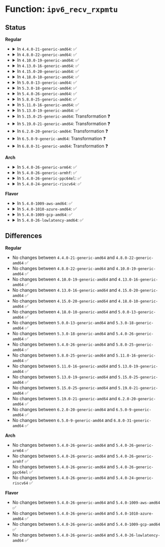 # Function: <code>ipv6_recv_rxpmtu</code>

## Status
<b>Regular</b>
<ul>
<li>
<details>
<summary>In <code>4.4.0-21-generic-amd64</code>: ✅</summary>

```c
int ipv6_recv_rxpmtu(struct sock * sk, struct msghdr * msg, int len, int * addr_len)
```

```json
{
  "name": "ipv6_recv_rxpmtu",
  "collision_type": "Unique Global",
  "inline_type": "No",
  "funcs": [
    {
      "addr": 18446744071587188192,
      "name": "ipv6_recv_rxpmtu",
      "external": true,
      "loc": "net/ipv6/datagram.c:479",
      "file": "net/ipv6/datagram.c",
      "inline": "seen, unknown",
      "caller_inline": [],
      "caller_func": [
        "net/ipv6/udp.c:udpv6_recvmsg",
        "net/ipv6/raw.c:rawv6_recvmsg"
      ]
    }
  ],
  "symbols": [
    {
      "addr": 18446744071587188192,
      "name": "ipv6_recv_rxpmtu",
      "section": ".text",
      "bind": "STB_GLOBAL",
      "size": 479
    }
  ]
}
```
</details>
</li>
<li>
<details>
<summary>In <code>4.8.0-22-generic-amd64</code>: ✅</summary>

```c
int ipv6_recv_rxpmtu(struct sock * sk, struct msghdr * msg, int len, int * addr_len)
```

```json
{
  "name": "ipv6_recv_rxpmtu",
  "collision_type": "Unique Global",
  "inline_type": "No",
  "funcs": [
    {
      "addr": 18446744071587643024,
      "name": "ipv6_recv_rxpmtu",
      "external": true,
      "loc": "net/ipv6/datagram.c:522",
      "file": "net/ipv6/datagram.c",
      "inline": "seen, unknown",
      "caller_inline": [],
      "caller_func": [
        "net/ipv6/udp.c:udpv6_recvmsg",
        "net/ipv6/raw.c:rawv6_recvmsg"
      ]
    }
  ],
  "symbols": [
    {
      "addr": 18446744071587643024,
      "name": "ipv6_recv_rxpmtu",
      "section": ".text",
      "bind": "STB_GLOBAL",
      "size": 479
    }
  ]
}
```
</details>
</li>
<li>
<details>
<summary>In <code>4.10.0-19-generic-amd64</code>: ✅</summary>

```c
int ipv6_recv_rxpmtu(struct sock * sk, struct msghdr * msg, int len, int * addr_len)
```

```json
{
  "name": "ipv6_recv_rxpmtu",
  "collision_type": "Unique Global",
  "inline_type": "No",
  "funcs": [
    {
      "addr": 18446744071587849536,
      "name": "ipv6_recv_rxpmtu",
      "external": true,
      "loc": "net/ipv6/datagram.c:529",
      "file": "net/ipv6/datagram.c",
      "inline": "seen, unknown",
      "caller_inline": [],
      "caller_func": [
        "net/ipv6/udp.c:udpv6_recvmsg",
        "net/ipv6/raw.c:rawv6_recvmsg"
      ]
    }
  ],
  "symbols": [
    {
      "addr": 18446744071587849536,
      "name": "ipv6_recv_rxpmtu",
      "section": ".text",
      "bind": "STB_GLOBAL",
      "size": 479
    }
  ]
}
```
</details>
</li>
<li>
<details>
<summary>In <code>4.13.0-16-generic-amd64</code>: ✅</summary>

```c
int ipv6_recv_rxpmtu(struct sock * sk, struct msghdr * msg, int len, int * addr_len)
```

```json
{
  "name": "ipv6_recv_rxpmtu",
  "collision_type": "Unique Global",
  "inline_type": "No",
  "funcs": [
    {
      "addr": 18446744071588006592,
      "name": "ipv6_recv_rxpmtu",
      "external": true,
      "loc": "net/ipv6/datagram.c:527",
      "file": "net/ipv6/datagram.c",
      "inline": "seen, unknown",
      "caller_inline": [],
      "caller_func": [
        "net/ipv6/udp.c:udpv6_recvmsg",
        "net/ipv6/raw.c:rawv6_recvmsg"
      ]
    }
  ],
  "symbols": [
    {
      "addr": 18446744071588006592,
      "name": "ipv6_recv_rxpmtu",
      "section": ".text",
      "bind": "STB_GLOBAL",
      "size": 464
    }
  ]
}
```
</details>
</li>
<li>
<details>
<summary>In <code>4.15.0-20-generic-amd64</code>: ✅</summary>

```c
int ipv6_recv_rxpmtu(struct sock * sk, struct msghdr * msg, int len, int * addr_len)
```

```json
{
  "name": "ipv6_recv_rxpmtu",
  "collision_type": "Unique Global",
  "inline_type": "No",
  "funcs": [
    {
      "addr": 18446744071588543456,
      "name": "ipv6_recv_rxpmtu",
      "external": true,
      "loc": "net/ipv6/datagram.c:534",
      "file": "net/ipv6/datagram.c",
      "inline": "seen, unknown",
      "caller_inline": [],
      "caller_func": [
        "net/ipv6/udp.c:udpv6_recvmsg",
        "net/ipv6/raw.c:rawv6_recvmsg"
      ]
    }
  ],
  "symbols": [
    {
      "addr": 18446744071588543456,
      "name": "ipv6_recv_rxpmtu",
      "section": ".text",
      "bind": "STB_GLOBAL",
      "size": 464
    }
  ]
}
```
</details>
</li>
<li>
<details>
<summary>In <code>4.18.0-10-generic-amd64</code>: ✅</summary>

```c
int ipv6_recv_rxpmtu(struct sock * sk, struct msghdr * msg, int len, int * addr_len)
```

```json
{
  "name": "ipv6_recv_rxpmtu",
  "collision_type": "Unique Global",
  "inline_type": "No",
  "funcs": [
    {
      "addr": 18446744071588907552,
      "name": "ipv6_recv_rxpmtu",
      "external": true,
      "loc": "net/ipv6/datagram.c:526",
      "file": "net/ipv6/datagram.c",
      "inline": "seen, unknown",
      "caller_inline": [],
      "caller_func": [
        "net/ipv6/udp.c:udpv6_recvmsg",
        "net/ipv6/raw.c:rawv6_recvmsg"
      ]
    }
  ],
  "symbols": [
    {
      "addr": 18446744071588907552,
      "name": "ipv6_recv_rxpmtu",
      "section": ".text",
      "bind": "STB_GLOBAL",
      "size": 479
    }
  ]
}
```
</details>
</li>
<li>
<details>
<summary>In <code>5.0.0-13-generic-amd64</code>: ✅</summary>

```c
int ipv6_recv_rxpmtu(struct sock * sk, struct msghdr * msg, int len, int * addr_len)
```

```json
{
  "name": "ipv6_recv_rxpmtu",
  "collision_type": "Unique Global",
  "inline_type": "No",
  "funcs": [
    {
      "addr": 18446744071589131120,
      "name": "ipv6_recv_rxpmtu",
      "external": true,
      "loc": "net/ipv6/datagram.c:527",
      "file": "net/ipv6/datagram.c",
      "inline": "seen, unknown",
      "caller_inline": [],
      "caller_func": [
        "net/ipv6/udp.c:udpv6_recvmsg",
        "net/ipv6/raw.c:rawv6_recvmsg"
      ]
    }
  ],
  "symbols": [
    {
      "addr": 18446744071589131120,
      "name": "ipv6_recv_rxpmtu",
      "section": ".text",
      "bind": "STB_GLOBAL",
      "size": 476
    }
  ]
}
```
</details>
</li>
<li>
<details>
<summary>In <code>5.3.0-18-generic-amd64</code>: ✅</summary>

```c
int ipv6_recv_rxpmtu(struct sock * sk, struct msghdr * msg, int len, int * addr_len)
```

```json
{
  "name": "ipv6_recv_rxpmtu",
  "collision_type": "Unique Global",
  "inline_type": "No",
  "funcs": [
    {
      "addr": 18446744071589585088,
      "name": "ipv6_recv_rxpmtu",
      "external": true,
      "loc": "net/ipv6/datagram.c:525",
      "file": "net/ipv6/datagram.c",
      "inline": "seen, unknown",
      "caller_inline": [],
      "caller_func": [
        "net/ipv6/udp.c:udpv6_recvmsg",
        "net/ipv6/raw.c:rawv6_recvmsg"
      ]
    }
  ],
  "symbols": [
    {
      "addr": 18446744071589585088,
      "name": "ipv6_recv_rxpmtu",
      "section": ".text",
      "bind": "STB_GLOBAL",
      "size": 481
    }
  ]
}
```
</details>
</li>
<li>
<details>
<summary>In <code>5.4.0-26-generic-amd64</code>: ✅</summary>

```c
int ipv6_recv_rxpmtu(struct sock * sk, struct msghdr * msg, int len, int * addr_len)
```

```json
{
  "name": "ipv6_recv_rxpmtu",
  "collision_type": "Unique Global",
  "inline_type": "No",
  "funcs": [
    {
      "addr": 18446744071589809456,
      "name": "ipv6_recv_rxpmtu",
      "external": true,
      "loc": "net/ipv6/datagram.c:525",
      "file": "net/ipv6/datagram.c",
      "inline": "seen, unknown",
      "caller_inline": [],
      "caller_func": [
        "net/ipv6/udp.c:udpv6_recvmsg",
        "net/ipv6/raw.c:rawv6_recvmsg"
      ]
    }
  ],
  "symbols": [
    {
      "addr": 18446744071589809456,
      "name": "ipv6_recv_rxpmtu",
      "section": ".text",
      "bind": "STB_GLOBAL",
      "size": 481
    }
  ]
}
```
</details>
</li>
<li>
<details>
<summary>In <code>5.8.0-25-generic-amd64</code>: ✅</summary>

```c
int ipv6_recv_rxpmtu(struct sock * sk, struct msghdr * msg, int len, int * addr_len)
```

```json
{
  "name": "ipv6_recv_rxpmtu",
  "collision_type": "Unique Global",
  "inline_type": "No",
  "funcs": [
    {
      "addr": 18446744071590834048,
      "name": "ipv6_recv_rxpmtu",
      "external": true,
      "loc": "net/ipv6/datagram.c:525",
      "file": "net/ipv6/datagram.c",
      "inline": "seen, unknown",
      "caller_inline": [],
      "caller_func": [
        "net/ipv6/udp.c:udpv6_recvmsg",
        "net/ipv6/raw.c:rawv6_recvmsg"
      ]
    }
  ],
  "symbols": [
    {
      "addr": 18446744071590834048,
      "name": "ipv6_recv_rxpmtu",
      "section": ".text",
      "bind": "STB_GLOBAL",
      "size": 481
    }
  ]
}
```
</details>
</li>
<li>
<details>
<summary>In <code>5.11.0-16-generic-amd64</code>: ✅</summary>

```c
int ipv6_recv_rxpmtu(struct sock * sk, struct msghdr * msg, int len, int * addr_len)
```

```json
{
  "name": "ipv6_recv_rxpmtu",
  "collision_type": "Unique Global",
  "inline_type": "No",
  "funcs": [
    {
      "addr": 18446744071590894256,
      "name": "ipv6_recv_rxpmtu",
      "external": true,
      "loc": "net/ipv6/datagram.c:541",
      "file": "net/ipv6/datagram.c",
      "inline": "seen, unknown",
      "caller_inline": [],
      "caller_func": [
        "net/ipv6/udp.c:udpv6_recvmsg",
        "net/ipv6/raw.c:rawv6_recvmsg"
      ]
    }
  ],
  "symbols": [
    {
      "addr": 18446744071590894256,
      "name": "ipv6_recv_rxpmtu",
      "section": ".text",
      "bind": "STB_GLOBAL",
      "size": 481
    }
  ]
}
```
</details>
</li>
<li>
<details>
<summary>In <code>5.13.0-19-generic-amd64</code>: ✅</summary>

```c
int ipv6_recv_rxpmtu(struct sock * sk, struct msghdr * msg, int len, int * addr_len)
```

```json
{
  "name": "ipv6_recv_rxpmtu",
  "collision_type": "Unique Global",
  "inline_type": "No",
  "funcs": [
    {
      "addr": 18446744071590823584,
      "name": "ipv6_recv_rxpmtu",
      "external": true,
      "loc": "net/ipv6/datagram.c:541",
      "file": "net/ipv6/datagram.c",
      "inline": "seen, unknown",
      "caller_inline": [],
      "caller_func": [
        "net/ipv6/udp.c:udpv6_recvmsg",
        "net/ipv6/raw.c:rawv6_recvmsg"
      ]
    }
  ],
  "symbols": [
    {
      "addr": 18446744071590823584,
      "name": "ipv6_recv_rxpmtu",
      "section": ".text",
      "bind": "STB_GLOBAL",
      "size": 481
    }
  ]
}
```
</details>
</li>
<li>
<details>
<summary>In <code>5.15.0-25-generic-amd64</code>: Transformation ❓</summary>

```c
int ipv6_recv_rxpmtu(struct sock * sk, struct msghdr * msg, int len, int * addr_len)
```

```json
{
  "name": "ipv6_recv_rxpmtu",
  "collision_type": "Unique Global",
  "inline_type": "No",
  "funcs": [
    {
      "addr": 0,
      "name": "ipv6_recv_rxpmtu",
      "external": true,
      "loc": "net/ipv6/datagram.c:541",
      "file": "net/ipv6/datagram.c",
      "inline": "seen, unknown",
      "caller_inline": [],
      "caller_func": [
        "net/ipv6/udp.c:udpv6_recvmsg",
        "net/ipv6/raw.c:rawv6_recvmsg"
      ]
    }
  ],
  "symbols": [
    {
      "addr": 18446744071592742978,
      "name": "ipv6_recv_rxpmtu.cold",
      "section": ".text",
      "bind": "STB_LOCAL",
      "size": 41
    },
    {
      "addr": 18446744071591642496,
      "name": "ipv6_recv_rxpmtu",
      "section": ".text",
      "bind": "STB_GLOBAL",
      "size": 490
    }
  ]
}
```
</details>
</li>
<li>
<details>
<summary>In <code>5.19.0-21-generic-amd64</code>: Transformation ❓</summary>

```c
int ipv6_recv_rxpmtu(struct sock * sk, struct msghdr * msg, int len, int * addr_len)
```

```json
{
  "name": "ipv6_recv_rxpmtu",
  "collision_type": "Unique Global",
  "inline_type": "No",
  "funcs": [
    {
      "addr": 0,
      "name": "ipv6_recv_rxpmtu",
      "external": true,
      "loc": "net/ipv6/datagram.c:541",
      "file": "net/ipv6/datagram.c",
      "inline": "seen, unknown",
      "caller_inline": [],
      "caller_func": [
        "net/ipv6/udp.c:udpv6_recvmsg",
        "net/ipv6/raw.c:rawv6_recvmsg"
      ]
    }
  ],
  "symbols": [
    {
      "addr": 18446744071594629509,
      "name": "ipv6_recv_rxpmtu.cold",
      "section": ".text",
      "bind": "STB_LOCAL",
      "size": 41
    },
    {
      "addr": 18446744071593336464,
      "name": "ipv6_recv_rxpmtu",
      "section": ".text",
      "bind": "STB_GLOBAL",
      "size": 541
    }
  ]
}
```
</details>
</li>
<li>
<details>
<summary>In <code>6.2.0-20-generic-amd64</code>: Transformation ❓</summary>

```c
int ipv6_recv_rxpmtu(struct sock * sk, struct msghdr * msg, int len, int * addr_len)
```

```json
{
  "name": "ipv6_recv_rxpmtu",
  "collision_type": "Unique Global",
  "inline_type": "No",
  "funcs": [
    {
      "addr": 0,
      "name": "ipv6_recv_rxpmtu",
      "external": true,
      "loc": "net/ipv6/datagram.c:547",
      "file": "net/ipv6/datagram.c",
      "inline": "seen, unknown",
      "caller_inline": [],
      "caller_func": [
        "net/ipv6/udp.c:udpv6_recvmsg",
        "net/ipv6/raw.c:rawv6_recvmsg"
      ]
    }
  ],
  "symbols": [
    {
      "addr": 18446744071596363189,
      "name": "ipv6_recv_rxpmtu.cold",
      "section": ".text",
      "bind": "STB_LOCAL",
      "size": 41
    },
    {
      "addr": 18446744071595242224,
      "name": "ipv6_recv_rxpmtu",
      "section": ".text",
      "bind": "STB_GLOBAL",
      "size": 540
    }
  ]
}
```
</details>
</li>
<li>
<details>
<summary>In <code>6.5.0-9-generic-amd64</code>: Transformation ❓</summary>

```c
int ipv6_recv_rxpmtu(struct sock * sk, struct msghdr * msg, int len, int * addr_len)
```

```json
{
  "name": "ipv6_recv_rxpmtu",
  "collision_type": "Unique Global",
  "inline_type": "No",
  "funcs": [
    {
      "addr": 0,
      "name": "ipv6_recv_rxpmtu",
      "external": true,
      "loc": "net/ipv6/datagram.c:547",
      "file": "net/ipv6/datagram.c",
      "inline": "seen, unknown",
      "caller_inline": [],
      "caller_func": [
        "net/ipv6/udp.c:udpv6_recvmsg",
        "net/ipv6/raw.c:rawv6_recvmsg"
      ]
    }
  ],
  "symbols": [
    {
      "addr": 18446744071596891416,
      "name": "ipv6_recv_rxpmtu.cold",
      "section": ".text",
      "bind": "STB_LOCAL",
      "size": 33
    },
    {
      "addr": 18446744071595637664,
      "name": "ipv6_recv_rxpmtu",
      "section": ".text",
      "bind": "STB_GLOBAL",
      "size": 543
    }
  ]
}
```
</details>
</li>
<li>
<details>
<summary>In <code>6.8.0-31-generic-amd64</code>: Transformation ❓</summary>

```c
int ipv6_recv_rxpmtu(struct sock * sk, struct msghdr * msg, int len, int * addr_len)
```

```json
{
  "name": "ipv6_recv_rxpmtu",
  "collision_type": "Unique Global",
  "inline_type": "No",
  "funcs": [
    {
      "addr": 0,
      "name": "ipv6_recv_rxpmtu",
      "external": true,
      "loc": "net/ipv6/datagram.c:547",
      "file": "net/ipv6/datagram.c",
      "inline": "seen, unknown",
      "caller_inline": [],
      "caller_func": [
        "net/ipv6/udp.c:udpv6_recvmsg",
        "net/ipv6/raw.c:rawv6_recvmsg"
      ]
    }
  ],
  "symbols": [
    {
      "addr": 18446744071597816141,
      "name": "ipv6_recv_rxpmtu.cold",
      "section": ".text",
      "bind": "STB_LOCAL",
      "size": 33
    },
    {
      "addr": 18446744071596484944,
      "name": "ipv6_recv_rxpmtu",
      "section": ".text",
      "bind": "STB_GLOBAL",
      "size": 546
    }
  ]
}
```
</details>
</li>
</ul>
<b>Arch</b>
<ul>
<li>
<details>
<summary>In <code>5.4.0-26-generic-arm64</code>: ✅</summary>

```c
int ipv6_recv_rxpmtu(struct sock * sk, struct msghdr * msg, int len, int * addr_len)
```

```json
{
  "name": "ipv6_recv_rxpmtu",
  "collision_type": "Unique Global",
  "inline_type": "No",
  "funcs": [
    {
      "addr": 18446603336503514920,
      "name": "ipv6_recv_rxpmtu",
      "external": true,
      "loc": "net/ipv6/datagram.c:525",
      "file": "net/ipv6/datagram.c",
      "inline": "seen, unknown",
      "caller_inline": [],
      "caller_func": [
        "net/ipv6/udp.c:udpv6_recvmsg",
        "net/ipv6/raw.c:rawv6_recvmsg"
      ]
    }
  ],
  "symbols": [
    {
      "addr": 18446603336503514920,
      "name": "ipv6_recv_rxpmtu",
      "section": ".text",
      "bind": "STB_GLOBAL",
      "size": 488
    }
  ]
}
```
</details>
</li>
<li>
<details>
<summary>In <code>5.4.0-26-generic-armhf</code>: ✅</summary>

```c
int ipv6_recv_rxpmtu(struct sock * sk, struct msghdr * msg, int len, int * addr_len)
```

```json
{
  "name": "ipv6_recv_rxpmtu",
  "collision_type": "Unique Global",
  "inline_type": "No",
  "funcs": [
    {
      "addr": 3236170012,
      "name": "ipv6_recv_rxpmtu",
      "external": true,
      "loc": "net/ipv6/datagram.c:525",
      "file": "net/ipv6/datagram.c",
      "inline": "seen, unknown",
      "caller_inline": [],
      "caller_func": [
        "net/ipv6/udp.c:udpv6_recvmsg",
        "net/ipv6/raw.c:rawv6_recvmsg"
      ]
    }
  ],
  "symbols": [
    {
      "addr": 3236170012,
      "name": "ipv6_recv_rxpmtu",
      "section": ".text",
      "bind": "STB_GLOBAL",
      "size": 592
    }
  ]
}
```
</details>
</li>
<li>
<details>
<summary>In <code>5.4.0-26-generic-ppc64el</code>: ✅</summary>

```c
int ipv6_recv_rxpmtu(struct sock * sk, struct msghdr * msg, int len, int * addr_len)
```

```json
{
  "name": "ipv6_recv_rxpmtu",
  "collision_type": "Unique Global",
  "inline_type": "No",
  "funcs": [
    {
      "addr": 13835058055297309440,
      "name": "ipv6_recv_rxpmtu",
      "external": true,
      "loc": "net/ipv6/datagram.c:525",
      "file": "net/ipv6/datagram.c",
      "inline": "seen, unknown",
      "caller_inline": [],
      "caller_func": [
        "net/ipv6/udp.c:udpv6_recvmsg",
        "net/ipv6/raw.c:rawv6_recvmsg"
      ]
    }
  ],
  "symbols": [
    {
      "addr": 13835058055297309440,
      "name": "ipv6_recv_rxpmtu",
      "section": ".text",
      "bind": "STB_GLOBAL",
      "size": 652
    }
  ]
}
```
</details>
</li>
<li>
<details>
<summary>In <code>5.4.0-24-generic-riscv64</code>: ✅</summary>

```c
int ipv6_recv_rxpmtu(struct sock * sk, struct msghdr * msg, int len, int * addr_len)
```

```json
{
  "name": "ipv6_recv_rxpmtu",
  "collision_type": "Unique Global",
  "inline_type": "No",
  "funcs": [
    {
      "addr": 18446743936279486102,
      "name": "ipv6_recv_rxpmtu",
      "external": true,
      "loc": "net/ipv6/datagram.c:525",
      "file": "net/ipv6/datagram.c",
      "inline": "seen, unknown",
      "caller_inline": [],
      "caller_func": [
        "net/ipv6/udp.c:udpv6_recvmsg",
        "net/ipv6/raw.c:rawv6_recvmsg"
      ]
    }
  ],
  "symbols": [
    {
      "addr": 18446743936279486102,
      "name": "ipv6_recv_rxpmtu",
      "section": ".text",
      "bind": "STB_GLOBAL",
      "size": 408
    }
  ]
}
```
</details>
</li>
</ul>
<b>Flavor</b>
<ul>
<li>
<details>
<summary>In <code>5.4.0-1009-aws-amd64</code>: ✅</summary>

```c
int ipv6_recv_rxpmtu(struct sock * sk, struct msghdr * msg, int len, int * addr_len)
```

```json
{
  "name": "ipv6_recv_rxpmtu",
  "collision_type": "Unique Global",
  "inline_type": "No",
  "funcs": [
    {
      "addr": 18446744071589413824,
      "name": "ipv6_recv_rxpmtu",
      "external": true,
      "loc": "net/ipv6/datagram.c:525",
      "file": "net/ipv6/datagram.c",
      "inline": "seen, unknown",
      "caller_inline": [],
      "caller_func": [
        "net/ipv6/udp.c:udpv6_recvmsg",
        "net/ipv6/raw.c:rawv6_recvmsg"
      ]
    }
  ],
  "symbols": [
    {
      "addr": 18446744071589413824,
      "name": "ipv6_recv_rxpmtu",
      "section": ".text",
      "bind": "STB_GLOBAL",
      "size": 481
    }
  ]
}
```
</details>
</li>
<li>
<details>
<summary>In <code>5.4.0-1010-azure-amd64</code>: ✅</summary>

```c
int ipv6_recv_rxpmtu(struct sock * sk, struct msghdr * msg, int len, int * addr_len)
```

```json
{
  "name": "ipv6_recv_rxpmtu",
  "collision_type": "Unique Global",
  "inline_type": "No",
  "funcs": [
    {
      "addr": 18446744071589138816,
      "name": "ipv6_recv_rxpmtu",
      "external": true,
      "loc": "net/ipv6/datagram.c:525",
      "file": "net/ipv6/datagram.c",
      "inline": "seen, unknown",
      "caller_inline": [],
      "caller_func": [
        "net/ipv6/udp.c:udpv6_recvmsg",
        "net/ipv6/raw.c:rawv6_recvmsg"
      ]
    }
  ],
  "symbols": [
    {
      "addr": 18446744071589138816,
      "name": "ipv6_recv_rxpmtu",
      "section": ".text",
      "bind": "STB_GLOBAL",
      "size": 481
    }
  ]
}
```
</details>
</li>
<li>
<details>
<summary>In <code>5.4.0-1009-gcp-amd64</code>: ✅</summary>

```c
int ipv6_recv_rxpmtu(struct sock * sk, struct msghdr * msg, int len, int * addr_len)
```

```json
{
  "name": "ipv6_recv_rxpmtu",
  "collision_type": "Unique Global",
  "inline_type": "No",
  "funcs": [
    {
      "addr": 18446744071589850688,
      "name": "ipv6_recv_rxpmtu",
      "external": true,
      "loc": "net/ipv6/datagram.c:525",
      "file": "net/ipv6/datagram.c",
      "inline": "seen, unknown",
      "caller_inline": [],
      "caller_func": [
        "net/ipv6/udp.c:udpv6_recvmsg",
        "net/ipv6/raw.c:rawv6_recvmsg"
      ]
    }
  ],
  "symbols": [
    {
      "addr": 18446744071589850688,
      "name": "ipv6_recv_rxpmtu",
      "section": ".text",
      "bind": "STB_GLOBAL",
      "size": 481
    }
  ]
}
```
</details>
</li>
<li>
<details>
<summary>In <code>5.4.0-26-lowlatency-amd64</code>: ✅</summary>

```c
int ipv6_recv_rxpmtu(struct sock * sk, struct msghdr * msg, int len, int * addr_len)
```

```json
{
  "name": "ipv6_recv_rxpmtu",
  "collision_type": "Unique Global",
  "inline_type": "No",
  "funcs": [
    {
      "addr": 18446744071589902080,
      "name": "ipv6_recv_rxpmtu",
      "external": true,
      "loc": "net/ipv6/datagram.c:525",
      "file": "net/ipv6/datagram.c",
      "inline": "seen, unknown",
      "caller_inline": [],
      "caller_func": [
        "net/ipv6/udp.c:udpv6_recvmsg",
        "net/ipv6/raw.c:rawv6_recvmsg"
      ]
    }
  ],
  "symbols": [
    {
      "addr": 18446744071589902080,
      "name": "ipv6_recv_rxpmtu",
      "section": ".text",
      "bind": "STB_GLOBAL",
      "size": 481
    }
  ]
}
```
</details>
</li>
</ul>

## Differences
<b>Regular</b>
<ul>
<li>
No changes between <code>4.4.0-21-generic-amd64</code> and <code>4.8.0-22-generic-amd64</code> ✅
</li>
<li>
No changes between <code>4.8.0-22-generic-amd64</code> and <code>4.10.0-19-generic-amd64</code> ✅
</li>
<li>
No changes between <code>4.10.0-19-generic-amd64</code> and <code>4.13.0-16-generic-amd64</code> ✅
</li>
<li>
No changes between <code>4.13.0-16-generic-amd64</code> and <code>4.15.0-20-generic-amd64</code> ✅
</li>
<li>
No changes between <code>4.15.0-20-generic-amd64</code> and <code>4.18.0-10-generic-amd64</code> ✅
</li>
<li>
No changes between <code>4.18.0-10-generic-amd64</code> and <code>5.0.0-13-generic-amd64</code> ✅
</li>
<li>
No changes between <code>5.0.0-13-generic-amd64</code> and <code>5.3.0-18-generic-amd64</code> ✅
</li>
<li>
No changes between <code>5.3.0-18-generic-amd64</code> and <code>5.4.0-26-generic-amd64</code> ✅
</li>
<li>
No changes between <code>5.4.0-26-generic-amd64</code> and <code>5.8.0-25-generic-amd64</code> ✅
</li>
<li>
No changes between <code>5.8.0-25-generic-amd64</code> and <code>5.11.0-16-generic-amd64</code> ✅
</li>
<li>
No changes between <code>5.11.0-16-generic-amd64</code> and <code>5.13.0-19-generic-amd64</code> ✅
</li>
<li>
No changes between <code>5.13.0-19-generic-amd64</code> and <code>5.15.0-25-generic-amd64</code> ✅
</li>
<li>
No changes between <code>5.15.0-25-generic-amd64</code> and <code>5.19.0-21-generic-amd64</code> ✅
</li>
<li>
No changes between <code>5.19.0-21-generic-amd64</code> and <code>6.2.0-20-generic-amd64</code> ✅
</li>
<li>
No changes between <code>6.2.0-20-generic-amd64</code> and <code>6.5.0-9-generic-amd64</code> ✅
</li>
<li>
No changes between <code>6.5.0-9-generic-amd64</code> and <code>6.8.0-31-generic-amd64</code> ✅
</li>
</ul>
<b>Arch</b>
<ul>
<li>
No changes between <code>5.4.0-26-generic-amd64</code> and <code>5.4.0-26-generic-arm64</code> ✅
</li>
<li>
No changes between <code>5.4.0-26-generic-amd64</code> and <code>5.4.0-26-generic-armhf</code> ✅
</li>
<li>
No changes between <code>5.4.0-26-generic-amd64</code> and <code>5.4.0-26-generic-ppc64el</code> ✅
</li>
<li>
No changes between <code>5.4.0-26-generic-amd64</code> and <code>5.4.0-24-generic-riscv64</code> ✅
</li>
</ul>
<b>Flavor</b>
<ul>
<li>
No changes between <code>5.4.0-26-generic-amd64</code> and <code>5.4.0-1009-aws-amd64</code> ✅
</li>
<li>
No changes between <code>5.4.0-26-generic-amd64</code> and <code>5.4.0-1010-azure-amd64</code> ✅
</li>
<li>
No changes between <code>5.4.0-26-generic-amd64</code> and <code>5.4.0-1009-gcp-amd64</code> ✅
</li>
<li>
No changes between <code>5.4.0-26-generic-amd64</code> and <code>5.4.0-26-lowlatency-amd64</code> ✅
</li>
</ul>
